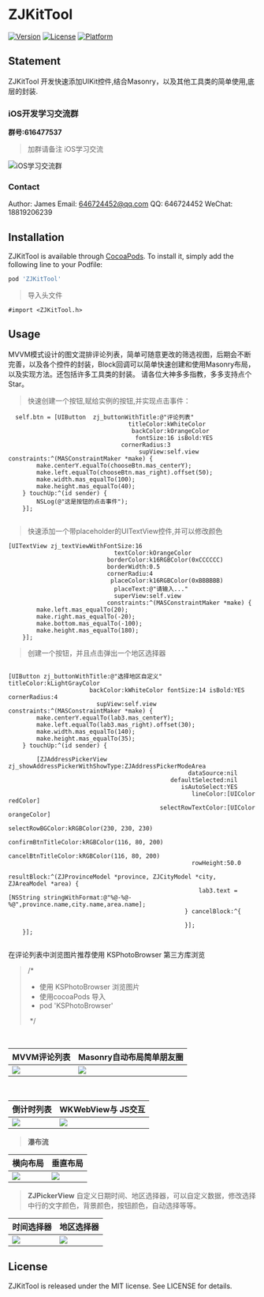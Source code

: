 # ZJKitTool

[![Version](https://img.shields.io/cocoapods/v/ZJKitTool.svg?style=flat)](https://cocoapods.org/pods/ZJKitTool)
[![License](https://img.shields.io/cocoapods/l/ZJKitTool.svg?style=flat)](https://cocoapods.org/pods/ZJKitTool)
[![Platform](https://img.shields.io/cocoapods/p/ZJKitTool.svg?style=flat)](https://cocoapods.org/pods/ZJKitTool)

## Statement

ZJKitTool 开发快速添加UIKit控件,结合Masonry，以及其他工具类的简单使用,底层的封装.

### iOS开发学习交流群

**群号:616477537**

> 加群请备注 iOS学习交流

![iOS学习交流群](http://image.coderdeng.xyz/iOS_study_chat.jpg/style03)

### Contact
Author: James
Email: 646724452@qq.com
QQ: 646724452
WeChat: 18819206239

## Installation

ZJKitTool is available through [CocoaPods](https://cocoapods.org). To install
it, simply add the following line to your Podfile:

```ruby
pod 'ZJKitTool'
```


> 导入头文件

```Objc
#import <ZJKitTool.h>
```

## Usage

MVVM模式设计的图文混排评论列表，简单可随意更改的筛选视图，后期会不断完善，以及各个控件的封装，Block回调可以简单快速创建和使用Masonry布局，以及实现方法。还包括许多工具类的封装。
请各位大神多多指教，多多支持点个Star。

> 快速创建一个按钮,赋给实例的按钮,并实现点击事件：

```Objc
  self.btn = [UIButton  zj_buttonWithTitle:@"评论列表"
                                  titleColor:kWhiteColor
                                   backColor:kOrangeColor
                                    fontSize:16 isBold:YES
                                cornerRadius:3
                                     supView:self.view constraints:^(MASConstraintMaker *make) {
        make.centerY.equalTo(chooseBtn.mas_centerY);
        make.left.equalTo(chooseBtn.mas_right).offset(50);
        make.width.mas_equalTo(100);
        make.height.mas_equalTo(40);
    } touchUp:^(id sender) {
        NSLog(@"这是按钮的点击事件");
    }];
    
```


> 快速添加一个带placeholder的UITextView控件,并可以修改颜色

```Objc
[UITextView zj_textViewWithFontSize:16
                              textColor:kOrangeColor
                            borderColor:k16RGBColor(0xCCCCCC)
                            borderWidth:0.5
                            cornerRadiu:4
                             placeColor:k16RGBColor(0xBBBBBB)
                              placeText:@"请输入..."
                              superView:self.view
                            constraints:^(MASConstraintMaker *make) {
        make.left.mas_equalTo(20);
        make.right.mas_equalTo(-20);
        make.bottom.mas_equalTo(-100);
        make.height.mas_equalTo(180);
    }];
```

> 创建一个按钮，并且点击弹出一个地区选择器

``` OBjc

[UIButton zj_buttonWithTitle:@"选择地区自定义" titleColor:kLightGrayColor
                       backColor:kWhiteColor fontSize:14 isBold:YES cornerRadius:4
                         supView:self.view constraints:^(MASConstraintMaker *make) {
        make.centerY.equalTo(lab3.mas_centerY);
        make.left.equalTo(lab3.mas_right).offset(30);
        make.width.mas_equalTo(140);
        make.height.mas_equalTo(35);
    } touchUp:^(id sender) {
        
        [ZJAddressPickerView zj_showAddressPickerWithShowType:ZJAddressPickerModeArea
                                                   dataSource:nil
                                              defaultSelected:nil
                                                 isAutoSelect:YES
                                                    lineColor:[UIColor redColor]
                                           selectRowTextColor:[UIColor orangeColor]
                                             selectRowBGColor:kRGBColor(230, 230, 230)
                                         confirmBtnTitleColor:kRGBColor(116, 80, 200)
                                          cancelBtnTitleColor:kRGBColor(116, 80, 200)
                                                    rowHeight:50.0
                                                  resultBlock:^(ZJProvinceModel *province, ZJCityModel *city, ZJAreaModel *area) {
                                                      lab3.text = [NSString stringWithFormat:@"%@-%@-%@",province.name,city.name,area.name];
                                                  } cancelBlock:^{
                                                      
                                                  }];
    }];
    

```

 在评论列表中浏览图片推荐使用 KSPhotoBrowser 第三方库浏览
 
>  /*
>   * 使用 KSPhotoBrowser 浏览图片
>   * 使用cocoaPods 导入
>   * pod 'KSPhotoBrowser'
>   
>   */ 
  

  
  
| MVVM评论列表 | Masonry自动布局简单朋友圈 |
| --- | --- |
| ![](https://github.com/Dzhijian/ZJKitTool/blob/master/img-folder/commitMVVM.jpg?raw=true) | ![](https://github.com/Dzhijian/ZJKitTool/blob/master/img-folder/commmitsMasonry.jpg?raw=true)|

  



| 倒计时列表 | WKWebView与 JS交互 |
| --- | --- |
| ![](https://github.com/Dzhijian/ZJKitTool/blob/master/img-folder/countDown.jpg?raw=true) | ![](https://github.com/Dzhijian/ZJKitTool/blob/master/img-folder/WKWebView.jpeg?raw=true) |





 
 >  **瀑布流**
  
  
| 横向布局 | 垂直布局 |
| --- | --- |
| ![](https://github.com/Dzhijian/ZJKitTool/blob/master/img-folder/collectionViewhorizontal.jpg?raw=true) | ![](https://github.com/Dzhijian/ZJKitTool/blob/master/img-folder/collectionViewVertacal.jpg?raw=true)|





 >  **ZJPickerView**
 > 自定义日期时间、地区选择器，可以自定义数据，修改选择中行的文字颜色，背景颜色，按钮颜色，自动选择等等。
 
 
| 时间选择器 | 地区选择器 |
| --- | --- |
| ![](https://github.com/Dzhijian/ZJKitTool/blob/master/img-folder/datePickerView.jpg?raw=true) | ![](https://github.com/Dzhijian/ZJKitTool/blob/master/img-folder/normalPickerView.jpg?raw=true)|
 
## License
ZJKitTool is released under the MIT license. See LICENSE for details.


  
 

  
  


